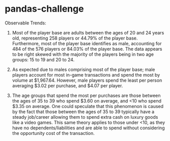 # pandas-challenge
Observable Trends:

1.  Most of the player base are adults between the ages of 20 and 24 years old, representing 258 players or 44.79% of the player base.  Furthermore, most of the player base identifies as male, accounting for 484 of the 576 players or 84.03% of the player base.  The data appears to be right skewed with the majority of the players being in two age groups: 15 to 19 and 20 to 24.

2.  As expected due to males comprising most of the player base; male players account for most in-game transactions and spend the most by volume at $1,967.64.  However, male players spend the least per person averaging $3.02 per purchase, and $4.07 per player.

3. The age groups that spend the most per purchases are those between the ages of 35 to 39 who spend $3.60 on average, and <10 who spend $3.35 on average.  One could speculate that this phenomenon is caused by the fact that those between the ages of 35 to 39 typically have a steady job/career allowing them to spend extra cash on luxury goods like a video games.  This same theory applies to those under <10, as they have no dependents/liabilities and are able to spend without considering the opportunity cost of the transaction.
